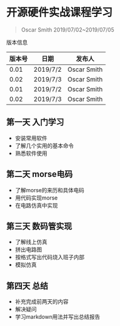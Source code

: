 # 开源硬件实战课程学习
>Oscar Smith
> 2019/07/02~2019/07/05

版本信息

版本号|日期|发布人
---|---|---
0.01|2019/7/2|Oscar Smith
0.02|2019/7/3|Oscar Smith
0.01|2019/7/2|Oscar Smith
0.02|2019/7/3|Oscar Smith

## 第一天 入门学习

* 安装常用软件
* 了解几个实用的基本命令
* 熟悉软件使用

## 第二天 morse电码

* 了解morse的来历和具体电码
* 用代码实现morse
* 在电路仿真中实现

## 第三天 数码管实现

* 了解线上仿真
* 拼出电路图
* 按格式写出代码烧入班子内部
* 模拟仿真
## 第四天 总结

* 补充完成前两天的内容
* 解决疑问
* 学习markdown用法并写出总结报告

